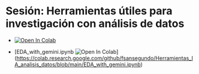 # Sesión: Herramientas útiles para investigación con análisis de datos



+ [![Open In Colab](https://colab.research.google.com/assets/colab-badge.svg)](https://colab.research.google.com/github/fsansegundo/Herramientas_IA_analisis_datos/blob/main/EDA_with_gemini.ipynb)

+ [EDA_with_gemini.ipynb ![Open In Colab](https://colab.research.google.com/assets/colab-badge.svg)]
(https://colab.research.google.com/github/fsansegundo/Herramientas_IA_analisis_datos/blob/main/EDA_with_gemini.ipynb)



<!-- https://drive.google.com/file/d/1ZOO9aHIWUMSmeZbf_G8bj2-2LixYzhcE/view?usp=sharing-->



